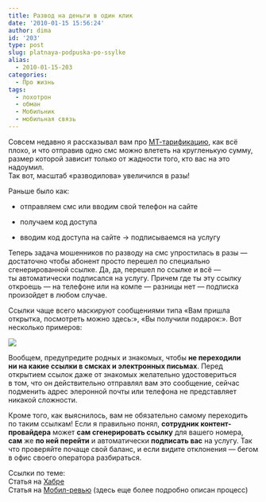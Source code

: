 ```yaml
---
title: Развод на деньги в один клик
date: '2010-01-15 15:56:24'
author: dima
id: '203'
type: post
slug: platnaya-podpuska-po-ssylke
alias: 
  - 2010-01-15-203
categories:
  - Про жизнь
tags:
  - лохотрон
  - обман
  - Мобильник
  - мобильная связь
---
```


Совсем недавно я рассказывал вам про [МТ-тарификацию](/blog/2010-01-06-199), как всё плохо, и что отправив одно смс можно влететь на кругленькую сумму, размер которой зависит только от жадности того, кто вас на это надоумил.  
Так вот, масштаб «разводилова» увеличился в разы!

Раньше было как:  

  
*   отправляем смс или вводим свой телефон на сайте  
    
*   получаем код доступа  
    
*   вводим код доступа на сайте → подписываемся на услугу  
    

Теперь задача мошенников по разводу на смс упростилась в разы — достаточно чтобы абонент просто перешел по специально сгенерированной ссылке. Да, да, перешел по ссылке и всё — ты автоматически подписался на услугу. Причем где ты эту ссылку откроешь — на телефоне или на компе — разницы нет — подписка произойдет в любом случае.

Ссылки чаще всего маскируют сообщениями типа «Вам пришла открытка, посмотреть можно здесь:», «Вы получили подарок:». Вот несколько примеров:

[![](/_bl/2/s37648685.jpg)](/_bl/2/37648685.jpg "Нажмите, для просмотра в полном размере...")

Вообщем, предупредите родных и знакомых, чтобы **не переходили ни на какие ссылки в смсках и электронных письмах**. Перед открытием ссылок даже от знакомых желательно удостовериться в том, что он действительно отправлял вам это сообщение, сейчас подменить адрес элеронной почты или телефона не представляет никакой сложности.

Кроме того, как выяснилось, вам не обязательно самому переходить по таким ссылкам! Если я правильно понял, **сотрудник контент-провайдера** может **сам сгенерировать ссылку** для вашего номера, **сам** же **по ней перейти** и автоматически **подписать вас** на услугу. Так что проверяйте почаще свой баланс, и если видите отклонения — бегом в офис своего оператора разбираться.

Ссылки по теме:  
Статья на [Хабре](http://habrahabr.ru/blogs/telecom/80816/)  
Статья на [Мобил-ревью](http://www.mobile-review.com/articles/2010/mobipage-content.shtml) (здесь еще более подробно описан процесс)